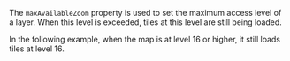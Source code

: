 The `maxAvailableZoom` property is used to set the maximum access level of a layer. When this level is exceeded, tiles at this level are still being loaded.

In the following example, when the map is at level 16 or higher, it still loads tiles at level 16.
